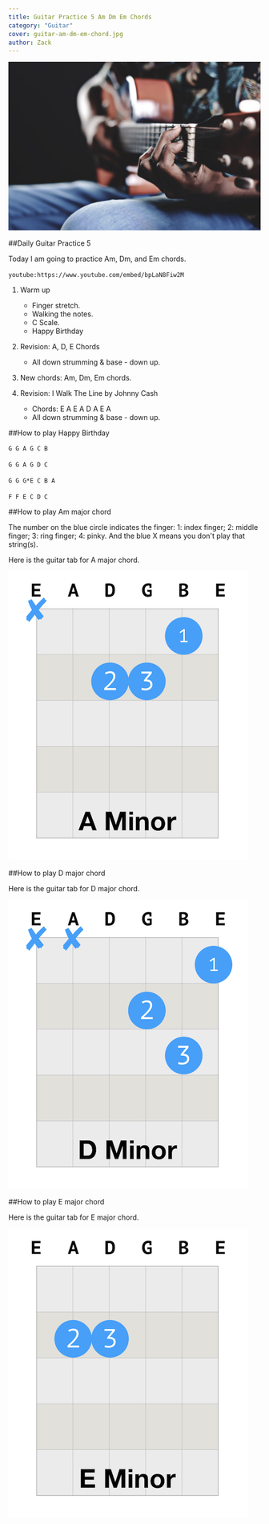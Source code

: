 ```yaml
---
title: Guitar Practice 5 Am Dm Em Chords
category: "Guitar"
cover: guitar-am-dm-em-chord.jpg
author: Zack
---
```


![Am Dm Em Chords](guitar-am-dm-em-chord.jpg)

##Daily Guitar Practice 5

Today I am going to practice Am, Dm, and Em chords.

`youtube:https://www.youtube.com/embed/bpLaN8Fiw2M`

1. Warm up
   * Finger stretch.
   * Walking the notes.
   * C Scale.
   * Happy Birthday

2. Revision: A, D, E Chords
   * All down strumming & base - down up.

3. New chords: Am, Dm, Em chords.

4. Revision: I Walk The Line by Johnny Cash
   * Chords: E A E A D A E A
   * All down strumming & base - down up.

##How to play Happy Birthday
```
G G A G C B

G G A G D C

G G G*E C B A

F F E C D C
```

##How to play Am major chord

The number on the blue circle indicates the finger: 1: index finger; 2: middle finger; 3: ring finger; 4: pinky. And the blue X means you don't play that string(s).

Here is the guitar tab for A major chord. 

![A minor Guitar Chord](a-minor-chord.jpg)

##How to play D major chord

Here is the guitar tab for D major chord.

![D Minor Guitar Chord](d-minor-chord.jpg)

##How to play E major chord

Here is the guitar tab for E major chord.

![E minor Guitar Chord](e-minor-chord.jpg)